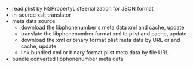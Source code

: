 * read plist by NSPropertyListSerialization for JSON format
* in-source xslt translator
* meta data source
    * download the libphonenumber's meta data xml and cache, update
    * translate the libphonenumber format xml to plist and cache, update
    * download the xml or binary format plist meta data by URL or and cache, update
    * link bundled xml or binary format plist meta data by file URL
* bundle converted libphonenumber meta data
